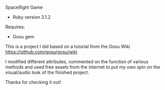 Spaceflight Game

* Ruby version 3.1.2

Requires:

* Gosu gem

This is a project I did based on a tutorial from the Gosu Wiki https://github.com/gosu/gosu/wiki

I modified different attributes, commented on the function of various methods and used free assets
from the internet to put my own spin on the visual/audio look of the finished project.

Thanks for checking it out!